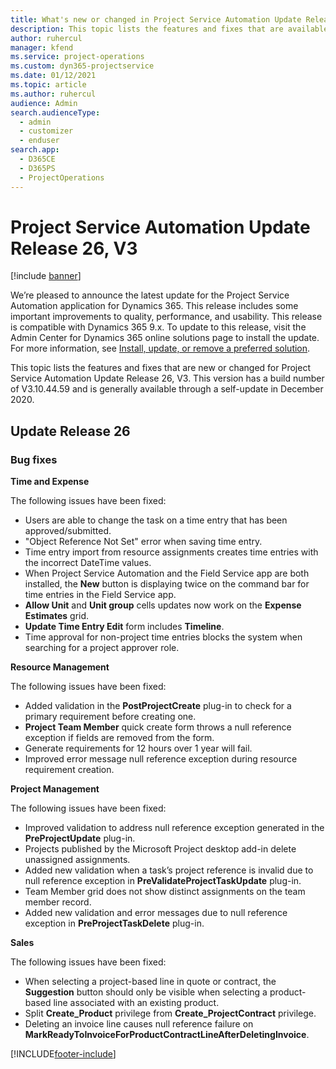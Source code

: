 ```yaml
---
title: What's new or changed in Project Service Automation Update Release 26, V3
description: This topic lists the features and fixes that are available in Project Service Automation Update Release 26, V3.
author: ruhercul
manager: kfend
ms.service: project-operations
ms.custom: dyn365-projectservice
ms.date: 01/12/2021
ms.topic: article
ms.author: ruhercul
audience: Admin
search.audienceType: 
  - admin
  - customizer
  - enduser
search.app: 
  - D365CE
  - D365PS
  - ProjectOperations
---
```


# Project Service Automation Update Release 26, V3

[!include [banner](../includes/psa-now-project-operations.md)]

We’re pleased to announce the latest update for the Project Service Automation application for Dynamics 365. This release includes some important improvements to quality, performance, and usability. This release is compatible with Dynamics 365 9.x. To update to this release, visit the Admin Center for Dynamics 365 online solutions page to install the update. For more information, see [Install, update, or remove a preferred solution](https://docs.microsoft.com/power-platform/admin/install-remove-preferred-solution).

This topic lists the features and fixes that are new or changed for Project Service Automation Update Release 26, V3. This version has a build number of V3.10.44.59 and is generally available through a self-update in December 2020.

## Update Release 26

### Bug fixes

**Time and Expense**

The following issues have been fixed:

- Users are able to change the task on a time entry that has been approved/submitted.
- "Object Reference Not Set" error when saving time entry.
- Time entry import from resource assignments creates time entries with the incorrect DateTime values.
- When Project Service Automation and the Field Service app are both installed, the **New** button is displaying twice on the command bar for time entries in the Field Service app.
- **Allow Unit** and **Unit group** cells updates now work on the **Expense Estimates** grid.
- **Update Time Entry Edit** form includes **Timeline**.
- Time approval for non-project time entries blocks the system when searching for a project approver role.

**Resource Management**

The following issues have been fixed:

- Added validation in the **PostProjectCreate** plug-in to check for a primary requirement before creating one.
- **Project Team Member** quick create form throws a null reference exception if fields are removed from the form.
- Generate requirements for 12 hours over 1 year will fail.
- Improved error message null reference exception during resource requirement creation.

**Project Management**

The following issues have been fixed:

- Improved validation to address null reference exception generated in the **PreProjectUpdate** plug-in.
- Projects published by the Microsoft Project desktop add-in delete unassigned assignments.
- Added new validation when a task’s project reference is invalid due to null reference exception in **PreValidateProjectTaskUpdate** plug-in.
- Team Member grid does not show distinct assignments on the team member record.
- Added new validation and error messages due to null reference exception in **PreProjectTaskDelete** plug-in.

**Sales**

The following issues have been fixed:

- When selecting a project-based line in quote or contract, the **Suggestion** button should only be visible when selecting a product-based line associated with an existing product.
- Split **Create_Product** privilege from **Create_ProjectContract** privilege.
- Deleting an invoice line causes null reference failure on **MarkReadyToInvoiceForProductContractLineAfterDeletingInvoice**.


[!INCLUDE[footer-include](../includes/footer-banner.md)]